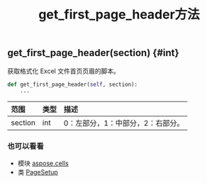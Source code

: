 ﻿---
title: get_first_page_header方法
second_title: Aspose.Cells for Python via .NET API 参考资料
description:
type: docs
weight: 90
url: /zh/python-net/aspose.cells/pagesetup/get_first_page_header/
is_root: false
---
##  get_first_page_header(section) {#int}
获取格式化 Excel 文件首页页眉的脚本。



```python
def get_first_page_header(self, section):
    ...
```


|范围|类型|描述|
| :- | :- | :- |
| section | int |0：左部分，1：中部分，2：右部分。|



### 也可以看看
* 模块 [aspose.cells](../../)
* 类 [PageSetup](/cells/zh/python-net/aspose.cells/pagesetup)
